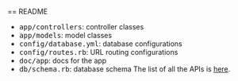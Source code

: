 == README

* <tt>app/controllers</tt>: controller classes
* <tt>app/models</tt>: model classes
* <tt>config/database.yml</tt>: database configurations
* <tt>config/routes.rb</tt>: URL routing configurations
* <tt>doc/app</tt>: docs for the app
* <tt>db/schema.rb</tt>: database schema
The list of all the APIs is [here](https://pl.cs.jhu.edu:8000/oose-13-group-12/project/blob/master/topica/api_routes.rdoc).
